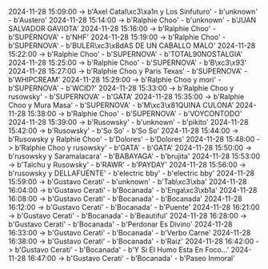 2024-11-28 15:09:00 -> b'Axel Catal\xc3\xa1n y Los Sinfuturo' - b'unknown' - b'Austero'
2024-11-28 15:14:00 -> b'Ralphie Choo' - b'unknown' - b'JUAN SALVADOR GAVIOTA'
2024-11-28 15:16:00 -> b'Ralphie Choo' - b'SUPERNOVA' - b'NHF'
2024-11-28 15:19:00 -> b'Ralphie Choo' - b'SUPERNOVA' - b'BULER\xc3\x8dAS DE UN CABALLO MALO'
2024-11-28 15:22:00 -> b'Ralphie Choo' - b'SUPERNOVA' - b'TOTAL90NOSTALGIA'
2024-11-28 15:25:00 -> b'Ralphie Choo' - b'SUPERNOVA' - b'B\xc3\x93'
2024-11-28 15:27:00 -> b'Ralphie Choo y Paris Texas' - b'SUPERNOVA' - b'WHIPCREAM'
2024-11-28 15:29:00 -> b'Ralphie Choo y mori' - b'SUPERNOVA' - b'WCID?'
2024-11-28 15:33:00 -> b'Ralphie Choo y rusowsky' - b'SUPERNOVA' - b'GATA'
2024-11-28 15:35:00 -> b'Ralphie Choo y Mura Masa' - b'SUPERNOVA' - b'M\xc3\x81QUINA CULONA'
2024-11-28 15:38:00 -> b'Ralphie Choo' - b'SUPERNOVA' - b'VOYCONTODO'
2024-11-28 15:39:00 -> b'Rusowsky' - b'unknown' - b'pikito'
2024-11-28 15:42:00 -> b'Rusowsky' - b'So So' - b'So So'
2024-11-28 15:44:00 -> b'Rusowsky y Ralphie Choo' - b'Dolores' - b'Dolores'
2024-11-28 15:48:00 -> b'Ralphie Choo y rusowsky' - b'GATA' - b'GATA'
2024-11-28 15:50:00 -> b'rusowsky y Saramalacara' - b'BABAYAGA' - b'brujita'
2024-11-28 15:53:00 -> b'Taichu y Rusowsky' - b'RAWR' - b'PAYDAY'
2024-11-28 15:56:00 -> b'rusowsky y DELLAFUENTE' - b'electric bby' - b'electric bby'
2024-11-28 15:59:00 -> b'Gustavo Cerati' - b'unknown' - b'Tab\xc3\xba'
2024-11-28 16:04:00 -> b'Gustavo Cerati' - b'Bocanada' - b'Enga\xc3\xb1a'
2024-11-28 16:08:00 -> b'Gustavo Cerati' - b'Bocanada' - b'Bocanada'
2024-11-28 16:12:00 -> b'Gustavo Cerati' - b'Bocanada' - b'Puente'
2024-11-28 16:21:00 -> b'Gustavo Cerati' - b'Bocanada' - b'Beautiful'
2024-11-28 16:28:00 -> b'Gustavo Cerati' - b'Bocanada' - b'Perdonar Es Divino'
2024-11-28 16:33:00 -> b'Gustavo Cerati' - b'Bocanada' - b'Verbo Carne'
2024-11-28 16:38:00 -> b'Gustavo Cerati' - b'Bocanada' - b'Raiz'
2024-11-28 16:42:00 -> b'Gustavo Cerati' - b'Bocanada' - b'Y Si El Humo Esta En Foco...'
2024-11-28 16:47:00 -> b'Gustavo Cerati' - b'Bocanada' - b'Paseo Inmoral'
